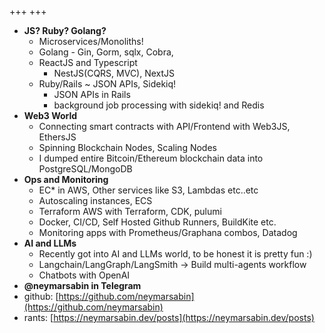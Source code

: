 +++
+++
- **JS? Ruby? Golang?**
  - Microservices/Monoliths! 
  - Golang - Gin, Gorm, sqlx, Cobra,  
  - ReactJS and Typescript
    - NestJS(CQRS, MVC), NextJS
  - Ruby/Rails ~ JSON APIs, Sidekiq!
    - JSON APIs in Rails 
    - background job processing with sidekiq! and Redis
- **Web3 World**
  - Connecting smart contracts with API/Frontend with Web3JS, EthersJS
  - Spinning Blockchain Nodes, Scaling Nodes
  - I dumped entire Bitcoin/Ethereum blockchain data into PostgreSQL/MongoDB
- **Ops and Monitoring**
  - EC* in AWS, Other services like S3, Lambdas etc..etc
  - Autoscaling instances, ECS
  - Terraform AWS with Terraform, CDK, pulumi
  - Docker, CI/CD, Self Hosted Github Runners, BuildKite etc.
  - Monitoring apps with Prometheus/Graphana combos, Datadog
- **AI and LLMs**
  - Recently got into AI and LLMs world, to be honest it is pretty fun :) 
  - Langchain/LangGraph/LangSmith -> Build multi-agents workflow 
  - Chatbots with OpenAI
- **@neymarsabin in Telegram**
- github: [https://github.com/neymarsabin](https://github.com/neymarsabin)
- rants: [https://neymarsabin.dev/posts](https://neymarsabin.dev/posts)
<!--more-->

